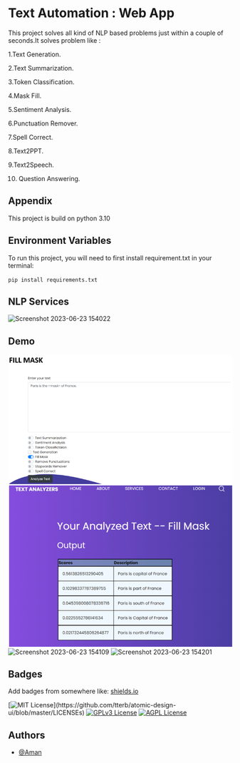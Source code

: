 
# Text Automation : Web App
This project solves all kind of NLP based problems just within a couple of seconds.It solves problem like :


1.Text Generation.

2.Text Summarization.

3.Token Classification.

4.Mask Fill.

5.Sentiment Analysis.

6.Punctuation Remover.

7.Spell Correct.

8.Text2PPT.

9.Text2Speech.

10. Question Answering.

## Appendix
This project is build on python 3.10


## Environment Variables

To run this project, you will need to first install requirement.txt in your terminal:

`pip install requirements.txt`
## NLP Services
![Screenshot 2023-06-23 154022](https://github.com/Aman9868/TextAutomation.WebApp/assets/60923869/cb5ae41b-900c-4fd6-88d8-3e1f39ec08c2)


## Demo
![alt text](https://raw.githubusercontent.com/Aman9868/TextAutomation.WebApp/master/screenshots/Screenshot%202022-07-24%20141911.png)
![alt text](https://raw.githubusercontent.com/Aman9868/TextAutomation.WebApp/master/screenshots/Screenshot%202022-07-24%20141935.png)
![Screenshot 2023-06-23 154109](https://github.com/Aman9868/TextAutomation.WebApp/assets/60923869/d1165246-e2af-4cde-9d7d-e3f80ceed281)
![Screenshot 2023-06-23 154201](https://github.com/Aman9868/TextAutomation.WebApp/assets/60923869/8676ba26-7e5c-4847-822a-0c76aff82da3)



## Badges

Add badges from somewhere like: [shields.io](https://shields.io/)

[![MIT License](https://img.shields.io/apm/l/atomic-design-ui.svg?)](https://github.com/tterb/atomic-design-ui/blob/master/LICENSEs)
[![GPLv3 License](https://img.shields.io/badge/License-GPL%20v3-yellow.svg)](https://opensource.org/licenses/)
[![AGPL License](https://img.shields.io/badge/license-AGPL-blue.svg)](http://www.gnu.org/licenses/agpl-3.0)


## Authors

- [@Aman](https://www.github.com/Aman9868)

